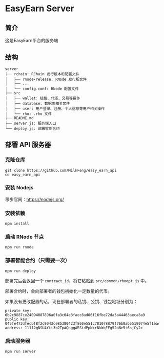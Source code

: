 # EasyEarn Server

## 简介

这是EasyEarn平台的服务端

## 结构

```
server
├── rchain: RChain 发行版本和配置文件
│   ├── rnode-release: RNode 发行版文件
│   ├── ...
│   └── config.conf: RNode 配置文件
├── src
│   ├── wallet: 钱包、代币、交易等操作
│   ├── database: 数据库相关文件
│   ├── user: 用户登录、注册、个人信息等用户相关操作
│   └── rho: .rho 文件
├── README.md
├── server.js: 服务端入口
└── deploy.js: 部署智能合约
```

## 部署 API 服务器

### 克隆仓库

```
git clone https://github.com/MilkFeng/easy_earn_api
cd easy_earn_api
```

### 安装 Nodejs

移步官网：https://nodejs.org/

### 安装依赖

```
npm install
```

### 启动 RNode 节点

```
npm run rnode
```

### 部署智能合约（只需要一次）

```
npm run deploy
```

部署完后会返回一个 `contract_id`，将它粘贴到 `src/common/rhoopt.js` 中。

部署合约时，会向部署者的钱包初始化一定数量的代币。

如果没有更改配置的话，现在部署者的私钥、公钥、钱包地址分别为：
```
private key: 6b2c9887ce24094087896a0fa3c64e3faec8ad06f16fbe72da3a44463aeca8a9
public key: 045fe473dfecbf8f2c9043ce85380423f860e551c701078879f76b0ab5519074e5f1eac8ea7ebf4d503b36733e388a1774b01b3a8f93d2010a9b66202b97c45ed7
address: 11112gNSU4Ytt3b2TpAQnggARSidPpNxrNkWqFFg52aNe5t6sjCy2c
```

### 启动服务器

```
npm run server
```